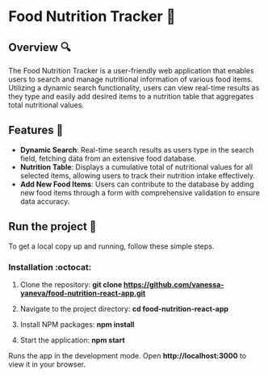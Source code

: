 # Food Nutrition Tracker :fork_and_knife:

## Overview :mag:
The Food Nutrition Tracker is a user-friendly web application that enables users to search and manage nutritional information of various food items. Utilizing a dynamic search functionality, users can view real-time results as they type and easily add desired items to a nutrition table that aggregates total nutritional values.

## Features :pushpin:

- **Dynamic Search**: Real-time search results as users type in the search field, fetching data from an extensive food database.
- **Nutrition Table**: Displays a cumulative total of nutritional values for all selected items, allowing users to track their nutrition intake effectively.
- **Add New Food Items**: Users can contribute to the database by adding new food items through a form with comprehensive validation to ensure data accuracy.

## Run the project :running:

To get a local copy up and running, follow these simple steps.

### Installation :octocat:
1.	Clone the repository:
**git clone https://github.com/vanessa-yaneva/food-nutrition-react-app.git**

2.	Navigate to the project directory:
**cd food-nutrition-react-app**

3.	Install NPM packages:
**npm install**

4.	Start the application:
**npm start**

Runs the app in the development mode.
Open **http://localhost:3000** to view it in your browser.

